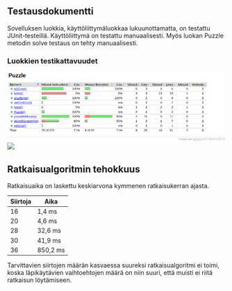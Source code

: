 ## Testausdokumentti



Sovelluksen luokkia, käyttöliittymäluokkaa lukuunottamatta, on testattu JUnit-testeillä. Käyttöliittymä on testattu manuaalisesti. Myös luokan Puzzle metodin solve testaus on tehty manuaalisesti.

### Luokkien testikattavuudet

![](https://github.com/essitepp/15-puzzle/blob/master/dokumentaatio/kuvat/testikattavuus1.png)  
![](https://github.com/essitepp/15-puzzle/tree/master/dokumentaatio/kuvat/testikattavuus2.png)


## Ratkaisualgoritmin tehokkuus

Ratkaisuaika on laskettu keskiarvona kymmenen ratkaisukerran ajasta.

|Siirtoja|Aika|
|---|---|
|16|1,4 ms
|20|4,6 ms
|28|32,6 ms
|30|41,9 ms
|36|850,2 ms

Tarvittavien siirtojen määrän kasvaessa suureksi ratkaisualgoritmi ei toimi, koska läpikäytävien vaihtoehtojen määrä on niin suuri, että muisti ei riitä ratkaisun löytämiseen.


